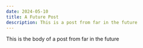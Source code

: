 ```yaml
---
date: 2024-05-10
title: A Future Post
description: This is a post from far in the future
---
```


This is the body of a post from far in the future
